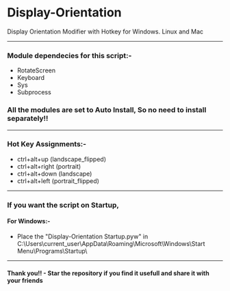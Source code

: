 # Display-Orientation
Display Orientation Modifier with Hotkey for Windows. Linux and Mac

---------------------------------------------------------------------------------------------------

### Module dependecies for this script:-

- RotateScreen
- Keyboard
- Sys
- Subprocess


### All the modules are set to Auto Install, So no need to install separately!!

---------------------------------------------------------------------------------------------------

### Hot Key Assignments:-

- ctrl+alt+up (landscape_flipped)
- ctrl+alt+right (portrait)
- ctrl+alt+down (landscape)
- ctrl+alt+left (portrait_flipped)

---------------------------------------------------------------------------------------------------

### If you want the script on Startup,

#### For Windows:-

- Place the "Display-Orientation Startup.pyw" in C:\Users\current_user\AppData\Roaming\Microsoft\Windows\Start Menu\Programs\Startup\ 

---------------------------------------------------------------------------------------------------

#### **Thank you!! - Star the repository if you find it usefull and share it with your friends**

